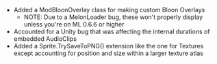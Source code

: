 - Added a ModBloonOverlay class for making custom Bloon Overlays
  - NOTE: Due to a MelonLoader bug, these won't properly display unless you're on ML 0.6.6 or higher
- Accounted for a Unity bug that was affecting the internal durations of embedded AudioClips
- Added a Sprite.TrySaveToPNG() extension like the one for Textures except accounting for position and size within a larger texture atlas